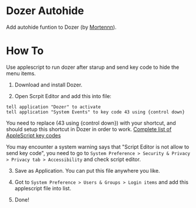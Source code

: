 # Dozer Autohide
Add autohide funtion to Dozer (by [Mortennn](https://github.com/Mortennn/Dozer)).

# How To
Use applescript to run dozer after starup and send key code to hide the menu items.

1. Download and install Dozer.

2. Open Scrpit Editor and add this into file:

```applescript
tell application "Dozer" to activate
tell application "System Events" to key code 43 using {control down}
```

You need to replace (43 using {control down}) with your shortcut, and should setup this shortcut in Dozer in order to work.
[Complete list of AppleScript key codes](https://eastmanreference.com/complete-list-of-applescript-key-codes)

You may encounter a system warning says that "Script Editor is not allow to send key code", you need to go to `System Preference > Security & Privacy > Privacy tab > Accessibility` and check script editor.

3. Save as Application. You can put this file anywhere you like.

4. Got to `System Preference > Users & Groups > Login items` and add this applescript file into list.

5. Done!
